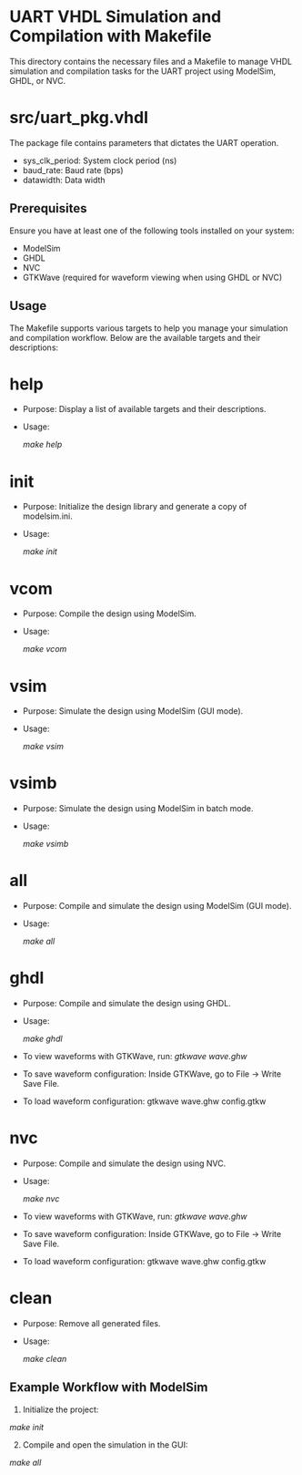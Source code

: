 # UART VHDL Simulation and Compilation with Makefile

This directory contains the necessary files and a Makefile to manage VHDL simulation and compilation tasks for the UART project using ModelSim, GHDL, or NVC.

# src/uart\_pkg.vhdl

The package file contains parameters that dictates the UART operation.

- sys\_clk\_period: System clock period (ns)
- baud\_rate: Baud rate (bps)
- datawidth: Data width

## Prerequisites

Ensure you have at least one of the following tools installed on your system:

- ModelSim
- GHDL 
- NVC 
- GTKWave (required for waveform viewing when using GHDL or NVC)

## Usage

The Makefile supports various targets to help you manage your simulation and compilation workflow. Below are the available targets and their descriptions:

# help
- Purpose: Display a list of available targets and their descriptions.
- Usage:

  *make help*

# init
- Purpose: Initialize the design library and generate a copy of modelsim.ini.
- Usage:

  *make init*

# vcom
- Purpose: Compile the design using ModelSim.
- Usage:  

  *make vcom*

# vsim
- Purpose: Simulate the design using ModelSim (GUI mode).
- Usage:  

  *make vsim*

# vsimb
- Purpose: Simulate the design using ModelSim in batch mode.
- Usage:  

  *make vsimb*

# all
- Purpose: Compile and simulate the design using ModelSim (GUI mode).
- Usage:  

  *make all*

# ghdl
- Purpose: Compile and simulate the design using GHDL.
- Usage: 

  *make ghdl*

- To view waveforms with GTKWave, run:
  *gtkwave wave.ghw*
- To save waveform configuration:
  Inside GTKWave, go to File -> Write Save File.
- To load waveform configuration:
  gtkwave wave.ghw config.gtkw

# nvc
- Purpose: Compile and simulate the design using NVC.
- Usage:  

  *make nvc*

- To view waveforms with GTKWave, run:
  *gtkwave wave.ghw*
- To save waveform configuration:
  Inside GTKWave, go to File -> Write Save File.
- To load waveform configuration:
  gtkwave wave.ghw config.gtkw

# clean
- Purpose: Remove all generated files.
- Usage:  

  *make clean*

## Example Workflow with ModelSim

1. Initialize the project:  

  *make init*

2. Compile and open the simulation in the GUI:  

  *make all*
